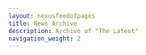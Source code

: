 ```yaml
---
layout: nexusfeedofpages
title: News Archive
description: Archive of "The Latest"
navigation_weight: 2
---
```


